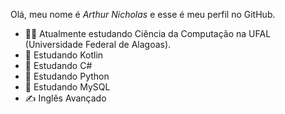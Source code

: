 Olá, meu nome é *Arthur Nicholas* e esse é meu perfil no GitHub.

- 👨‍🎓 Atualmente estudando Ciência da Computação na UFAL (Universidade Federal de Alagoas).
- 📗 Estudando Kotlin
- 📗 Estudando C#
- 📗 Estudando Python
- 📗 Estudando MySQL
- ✍️ Inglês Avançado
